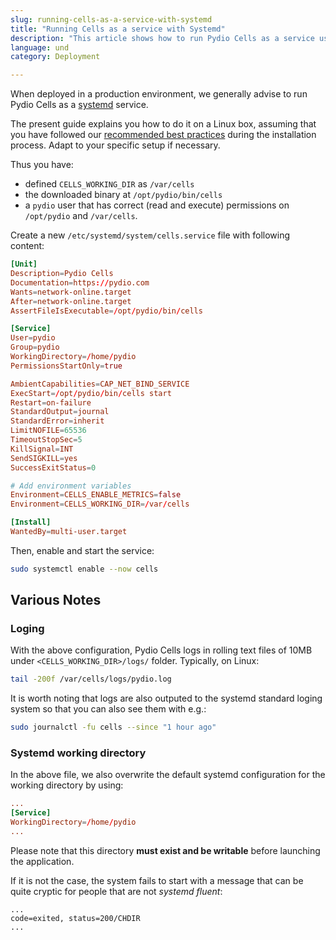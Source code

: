 ```yaml
---
slug: running-cells-as-a-service-with-systemd
title: "Running Cells as a service with Systemd"
description: "This article shows how to run Pydio Cells as a service using Systemd."
language: und
category: Deployment

---
```

When deployed in a production environment, we generally advise to run Pydio Cells as a [systemd](https://systemd.io) service.

The present guide explains you how to do it on a Linux box, assuming that you have followed our [recommended best practices](https://docs.pydio.com/cells-v4/admin-guide/run-cells-in-production/best-practices/index/) during the installation process. Adapt to your specific setup if necessary.

Thus you have:

- defined `CELLS_WORKING_DIR` as `/var/cells`
- the downloaded binary at `/opt/pydio/bin/cells`
- a `pydio` user that has correct (read and execute) permissions on `/opt/pydio` and `/var/cells`.

Create a new `/etc/systemd/system/cells.service` file with following content:

```conf
[Unit]
Description=Pydio Cells
Documentation=https://pydio.com
Wants=network-online.target
After=network-online.target
AssertFileIsExecutable=/opt/pydio/bin/cells

[Service]
User=pydio
Group=pydio
WorkingDirectory=/home/pydio
PermissionsStartOnly=true

AmbientCapabilities=CAP_NET_BIND_SERVICE
ExecStart=/opt/pydio/bin/cells start
Restart=on-failure
StandardOutput=journal
StandardError=inherit
LimitNOFILE=65536
TimeoutStopSec=5
KillSignal=INT
SendSIGKILL=yes
SuccessExitStatus=0

# Add environment variables
Environment=CELLS_ENABLE_METRICS=false
Environment=CELLS_WORKING_DIR=/var/cells

[Install]
WantedBy=multi-user.target
```

Then, enable and start the service:

```sh
sudo systemctl enable --now cells
```

## Various Notes

### Loging

With the above configuration, Pydio Cells logs in rolling text files of 10MB under `<CELLS_WORKING_DIR>/logs/` folder. Typically, on Linux:

```sh
tail -200f /var/cells/logs/pydio.log
```

It is worth noting that logs are also outputed to the systemd standard loging system so that you can also see them with e.g.:

```sh
sudo journalctl -fu cells --since "1 hour ago"
```

### Systemd working directory

In the above file, we also overwrite the default systemd configuration for the working directory by using:

```conf
...
[Service]
WorkingDirectory=/home/pydio
...
```

Please note that this directory **must exist and be writable** before launching the application.

If it is not the case, the system fails to start with a message that can be quite cryptic for people that are not _systemd fluent_:

```log
...
code=exited, status=200/CHDIR
...
```
